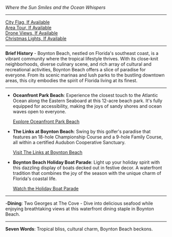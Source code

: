 *Where the Sun Smiles and the Ocean Whispers*

---

[City Flag, If Available](https://www.google.com/search?tbm=isch&q=Boynton+Beach+FL+Flag+Picture)  
[Area Tour, If Available](https://www.youtube.com/results?search_query=Boynton+Beach+FL+4k+tour)  
[Drone Views, If Available](https://www.youtube.com/results?search_query=Boynton+Beach+FL+4k+drone)  
[Christmas Lights, If Available](https://www.youtube.com/results?search_query=Boynton+Beach+FL+christmas+lights)

---

**Brief History** - Boynton Beach, nestled on Florida's southeast coast, is a vibrant community where the tropical lifestyle thrives. With its close-knit neighborhoods, diverse culinary scene, and rich array of cultural and recreational activities, Boynton Beach offers a slice of paradise for everyone. From its scenic marinas and lush parks to the bustling downtown areas, this city embodies the spirit of Florida living at its finest.

---

- **Oceanfront Park Beach**: Experience the closest touch to the Atlantic Ocean along the Eastern Seaboard at this 12-acre beach park. It's fully equipped for accessibility, making the joys of sandy shores and ocean waves open to everyone.

  [Explore Oceanfront Park Beach](https://www.youtube.com/results?search_query=Boynton+Beach+Oceanfront+Park+Beach)

- **The Links at Boynton Beach**: Swing by this golfer's paradise that features an 18-hole Championship Course and a 9-hole Family Course, all within a certified Audubon Cooperative Sanctuary.

  [Visit The Links at Boynton Beach](https://www.youtube.com/results?search_query=Boynton+Beach+The+Links+golf)

- **Boynton Beach Holiday Boat Parade**: Light up your holiday spirit with this dazzling display of boats decked out in festive decor. A waterfront tradition that combines the joy of the season with the unique charm of Florida's coastal life.

  [Watch the Holiday Boat Parade](https://www.youtube.com/results?search_query=Boynton+Beach+Holiday+Boat+Parade)

---

-**Dining**: Two Georges at The Cove - Dive into delicious seafood while enjoying breathtaking views at this waterfront dining staple in Boynton Beach.

---

**Seven Words**: Tropical bliss, cultural charm, Boynton Beach beckons.